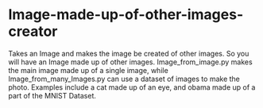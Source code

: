# Image-made-up-of-other-images-creator
Takes an Image and makes the image be created of other images. So you will have an Image made up of other images.
Image_from_image.py makes the main image made up of a single image, while Image_from_many_Images.py can use a dataset of images to make the photo.
Examples include a cat made up of an eye, and obama made up of a part of the MNIST Dataset.

